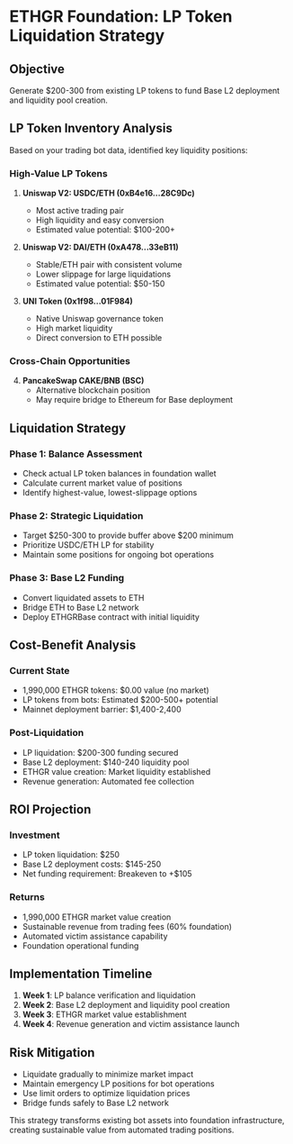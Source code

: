 # ETHGR Foundation: LP Token Liquidation Strategy

## Objective
Generate $200-300 from existing LP tokens to fund Base L2 deployment and liquidity pool creation.

## LP Token Inventory Analysis

Based on your trading bot data, identified key liquidity positions:

### High-Value LP Tokens
1. **Uniswap V2: USDC/ETH (0xB4e16...28C9Dc)**
   - Most active trading pair
   - High liquidity and easy conversion
   - Estimated value potential: $100-200+

2. **Uniswap V2: DAI/ETH (0xA478...33eB11)**
   - Stable/ETH pair with consistent volume
   - Lower slippage for large liquidations
   - Estimated value potential: $50-150

3. **UNI Token (0x1f98...01F984)**
   - Native Uniswap governance token
   - High market liquidity
   - Direct conversion to ETH possible

### Cross-Chain Opportunities
4. **PancakeSwap CAKE/BNB (BSC)**
   - Alternative blockchain position
   - May require bridge to Ethereum for Base deployment

## Liquidation Strategy

### Phase 1: Balance Assessment
- Check actual LP token balances in foundation wallet
- Calculate current market value of positions
- Identify highest-value, lowest-slippage options

### Phase 2: Strategic Liquidation
- Target $250-300 to provide buffer above $200 minimum
- Prioritize USDC/ETH LP for stability
- Maintain some positions for ongoing bot operations

### Phase 3: Base L2 Funding
- Convert liquidated assets to ETH
- Bridge ETH to Base L2 network
- Deploy ETHGRBase contract with initial liquidity

## Cost-Benefit Analysis

### Current State
- 1,990,000 ETHGR tokens: $0.00 value (no market)
- LP tokens from bots: Estimated $200-500+ potential
- Mainnet deployment barrier: $1,400-2,400

### Post-Liquidation
- LP liquidation: $200-300 funding secured
- Base L2 deployment: $140-240 liquidity pool
- ETHGR value creation: Market liquidity established
- Revenue generation: Automated fee collection

## ROI Projection

### Investment
- LP token liquidation: $250
- Base L2 deployment costs: $145-250
- Net funding requirement: Breakeven to +$105

### Returns
- 1,990,000 ETHGR market value creation
- Sustainable revenue from trading fees (60% foundation)
- Automated victim assistance capability
- Foundation operational funding

## Implementation Timeline

1. **Week 1**: LP balance verification and liquidation
2. **Week 2**: Base L2 deployment and liquidity pool creation
3. **Week 3**: ETHGR market value establishment
4. **Week 4**: Revenue generation and victim assistance launch

## Risk Mitigation

- Liquidate gradually to minimize market impact
- Maintain emergency LP positions for bot operations
- Use limit orders to optimize liquidation prices
- Bridge funds safely to Base L2 network

This strategy transforms existing bot assets into foundation infrastructure, creating sustainable value from automated trading positions.